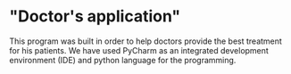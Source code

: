 # "Doctor's application"
This program was built in order to help doctors provide the best treatment for his patients.
We have used PyCharm as an integrated development environment (IDE) and python language for the programming.
